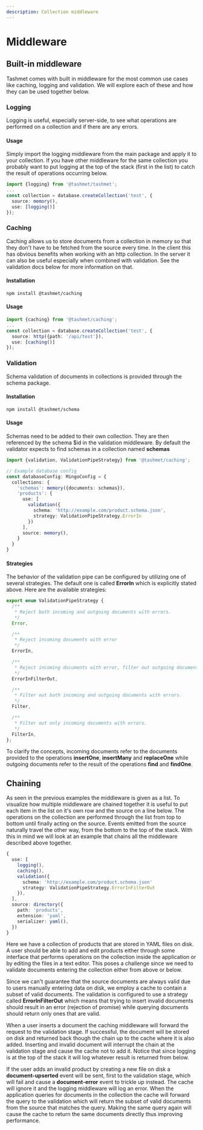```yaml
---
description: Collection middleware
---
```


# Middleware

## Built-in middleware

Tashmet comes with built in middleware for the most common use cases like caching, logging and validation. We will explore each of these and how they can be used together below.

### Logging

Logging is useful, especially server-side, to see what operations are performed on a collection and if there are any errors.

#### Usage

Simply import the logging middleware from the main package and apply it to your collection. If you have other middleware for the same collection you probably want to put logging at the top of the stack \(first in the list\) to catch the result of operations occurring below.

```typescript
import {logging} from '@tashmet/tashmet';
...
const collection = database.createCollection('test', {
  source: memory(),
  use: [logging()]
});
```

### Caching

Caching allows us to store documents from a collection in memory so that they don't have to be fetched from the source every time. In the client this has obvious benefits when working with an http collection. In the server it can also be useful especially when combined with validation. See the validation docs below for more information on that.

#### Installation

```text
npm install @tashmet/caching
```

#### Usage

```typescript
import {caching} from '@tashmet/caching';
...
const collection = database.createCollection('test', {
  source: http({path: '/api/test'}),
  use: [caching()]
});
```

### Validation

Schema validation of documents in collections is provided through the schema package.

#### Installation

```text
npm install @tashmet/schema
```

#### Usage

Schemas need to be added to their own collection. They are then referenced by the schema $id in the validation middleware. By default the validator expects to find schemas in a collection named **schemas**

```typescript
import {validation, ValidationPipeStrategy} from '@tashmet/caching';

// Example database config
const databaseConfig: MingoConfig = {
  collections: {
    'schemas': memory({documents: schemas}),
    'products': {
      use: [
        validation({
          schema: 'http://example.com/product.schema.json',
          strategy: ValidationPipeStrategy.ErrorIn
        })
      ],
      source: memory(),
    }
  }
}
```

#### Strategies

The behavior of the validation pipe can be configured by utilizing one of several strategies. The default one is called **ErrorIn** which is explicitly stated above. Here are the available strategies:

```typescript
export enum ValidationPipeStrategy {
  /**
   * Reject both incoming and outgoing documents with errors.
   */
  Error,

  /**
   * Reject incoming documents with error
   */
  ErrorIn,

  /**
   * Reject incoming documents with error, filter out outgoing documents.
   */
  ErrorInFilterOut,

  /**
   * Filter out both incoming and outgoing documents with errors.
   */
  Filter,

  /**
   * Filter out only incoming documents with errors.
   */
  FilterIn,
};
```

To clarify the concepts, incoming documents refer to the documents provided to the operations **insertOne**, **insertMany** and **replaceOne** while outgoing documents refer to the result of the operations **find** and **findOne**.

## Chaining

As seen in the previous examples the middleware is given as a list. To visualize how multiple middleware are chained together it is useful to put each item in the list on it's own row and the source on a line below. The operations on the collection are performed through the list from top to bottom until finally acting on the source. Events emitted from the source naturally travel the other way, from the bottom to the top of the stack. With this in mind we will look at an example that chains all the middleware described above together.

```typescript
{
  use: [
    logging(),
    caching(),
    validation({
      schema: 'http://example.com/product.schema.json'
      strategy: ValidationPipeStrategy.ErrorInFilterOut
    }),
  ],
  source: directory({
    path: 'products',
    extension: 'yaml',
    serializer: yaml(),
  })
}
```

Here we have a collection of products that are stored in YAML files on disk. A user should be able to add and edit products either through some interface that performs operations on the collection inside the application or by editing the files in a text editor. This poses a challenge since we need to validate documents entering the collection either from above or below.

Since we can't guarantee that the source documents are always valid due to users manually entering data on disk, we employ a cache to contain a subset of valid documents. The validation is configured to use a strategy called **ErrorInFilterOut** which means that trying to insert invalid documents should result in an error \(rejection of promise\) while querying documents should return only ones that are valid.

When a user inserts a document the caching middleware will forward the request to the validation stage. If successful, the document will be stored on disk and returned back though the chain up to the cache where it is also added. Inserting and invalid document will interrupt the chain at the validation stage and cause the cache not to add it. Notice that since logging is at the top of the stack it will log whatever result is returned from below.

If the user adds an invalid product by creating a new file on disk a **document-upserted** event will be sent, first to the validation stage, which will fail and cause a **document-error** event to trickle up instead. The cache will ignore it and the logging middleware will log an error. When the application queries for documents in the collection the cache will forward the query to the validation  which will return the subset of valid documents from the source that matches the query. Making the same query again will cause the cache to return the same documents directly thus improving performance.

